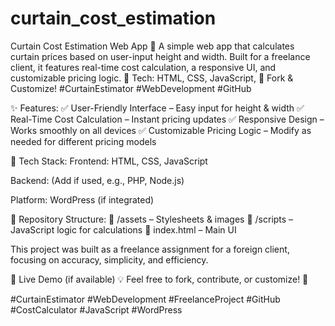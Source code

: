 # curtain_cost_estimation
Curtain Cost Estimation Web App 🎯 A simple web app that calculates curtain prices based on user-input height and width. Built for a freelance client, it features real-time cost calculation, a responsive UI, and customizable pricing logic.  🔧 Tech: HTML, CSS, JavaScript, 🚀 Fork &amp; Customize!  #CurtainEstimator #WebDevelopment #GitHub

✨ Features:
✅ User-Friendly Interface – Easy input for height & width
✅ Real-Time Cost Calculation – Instant pricing updates
✅ Responsive Design – Works smoothly on all devices
✅ Customizable Pricing Logic – Modify as needed for different pricing models

🔧 Tech Stack:
Frontend: HTML, CSS, JavaScript

Backend: (Add if used, e.g., PHP, Node.js)

Platform: WordPress (if integrated)

📂 Repository Structure:
📁 /assets – Stylesheets & images
📁 /scripts – JavaScript logic for calculations
📄 index.html – Main UI

This project was built as a freelance assignment for a foreign client, focusing on accuracy, simplicity, and efficiency.

🔗 Live Demo (if available)
💡 Feel free to fork, contribute, or customize! 🚀

#CurtainEstimator #WebDevelopment #FreelanceProject #GitHub #CostCalculator #JavaScript #WordPress
